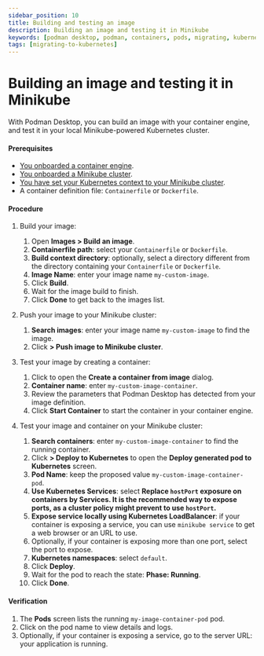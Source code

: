 ```yaml
---
sidebar_position: 10
title: Building and testing an image
description: Building an image and testing it in Minikube
keywords: [podman desktop, podman, containers, pods, migrating, kubernetes, minikube]
tags: [migrating-to-kubernetes]
---
```


# Building an image and testing it in Minikube

With Podman Desktop, you can build an image with your container engine, and test it in your local Minikube-powered Kubernetes cluster.

#### Prerequisites

- [You onboarded a container engine](/docs/onboarding-for-containers).
- [You onboarded a Minikube cluster](/docs/onboarding-for-kubernetes/minikube).
- [You have set your Kubernetes context to your Minikube cluster](/docs/kubernetes/minikube/working-with-your-local-minikube-cluster).
- A container definition file: `Containerfile` or `Dockerfile`.

#### Procedure

1. Build your image:

   1. Open **<icon icon="fa-solid fa-cloud" size="lg" /> Images > <icon icon="fa-solid fa-cube" size="lg" /> Build an image**.
   1. **Containerfile path**: select your `Containerfile` or `Dockerfile`.
   1. **Build context directory**: optionally, select a directory different from the directory containing your `Containerfile` or `Dockerfile`.
   1. **Image Name**: enter your image name `my-custom-image`.
   1. Click **<icon icon="fa-solid fa-cube" size="lg" /> Build**.
   1. Wait for the image build to finish.
   1. Click **Done** to get back to the images list.

1. Push your image to your Minikube cluster:

   1. **<icon icon="fa-solid fa-cloud" size="lg" /> Search images**: enter your image name `my-custom-image` to find the image.
   1. Click **<icon icon="fa-solid fa-ellipsis-v" size="lg" /> > <icon icon="fa-solid fa-ellipsis-v" size="lg" /> Push image to Minikube cluster**.

1. Test your image by creating a container:

   1. Click **<icon icon="fa-solid fa-play" size="lg" />** to open the **Create a container from image** dialog.
   1. **Container name**: enter `my-custom-image-container`.
   1. Review the parameters that Podman Desktop has detected from your image definition.
   1. Click **<icon icon="fa-solid fa-play" size="lg" /> Start Container** to start the container in your container engine.

1. Test your image and container on your Minikube cluster:

   1. **<icon icon="fa-solid fa-cloud" size="lg" /> Search containers**: enter `my-custom-image-container` to find the running container.
   1. Click **<icon icon="fa-solid fa-ellipsis-v" size="lg" /> > <icon icon="fa-solid fa-rocket" size="lg" /> Deploy to Kubernetes** to open the **Deploy generated pod to Kubernetes** screen.
   1. **Pod Name**: keep the proposed value `my-custom-image-container-pod`.
   1. **Use Kubernetes Services**: select **Replace `hostPort` exposure on containers by Services. It is the recommended way to expose ports, as a cluster policy might prevent to use `hostPort`.**
   1. **Expose service locally using Kubernetes LoadBalancer**: if your container is exposing a service, you can use `minikube service` to get a web browser or an URL to use.
   1. Optionally, if your container is exposing more than one port, select the port to expose.
   1. **Kubernetes namespaces**: select `default`.
   1. Click **<icon icon="fa-solid fa-rocket" size="lg" /> Deploy**.
   1. Wait for the pod to reach the state: **Phase: Running**.
   1. Click **Done**.

#### Verification

1. The **<icon icon="fa-solid fa-cubes" size="lg" /> Pods** screen lists the running `my-image-container-pod` pod.
1. Click on the pod name to view details and logs.
1. Optionally, if your container is exposing a service, go to the server URL: your application is running.
